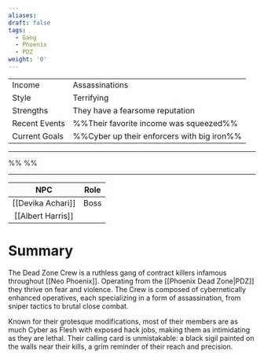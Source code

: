 ```yaml
---
aliases: 
draft: false
tags:
  - Gang
  - Phoenix
  - PDZ
weight: '0'
---
```

|                                           |                                            |
|:----------------------------------------- |:------------------------------------------ |
| <span class="leftTH">Income</span>        | Assassinations                             |
| <span class="leftTH">Style</span>         | Terrifying                                 |
| <span class="leftTH">Strengths</span>     | They have a fearsome reputation            |
| <span class="leftTH">Recent Events</span> | %%Their favorite income was squeezed%%     |
| <span class="leftTH">Current Goals</span> | %%Cyber up their enforcers with big iron%% |

---
%%
%%


---
|        NPC        | Role |
|:-----------------:|:----:|
| [[Devika Achari]] | Boss |
| [[Albert Harris]] |      |

# Summary
The Dead Zone Crew is a ruthless gang of contract killers infamous throughout [[Neo Phoenix]]. Operating from the [[Phoenix Dead Zone|PDZ]] they thrive on fear and violence. The Crew is composed of cybernetically enhanced operatives, each specializing in a form of assassination, from sniper tactics to brutal close combat.

Known for their grotesque modifications, most of their members are as much Cyber as Flesh with exposed hack jobs, making them as intimidating as they are lethal. Their calling card is unmistakable: a black sigil painted on the walls near their kills, a grim reminder of their reach and precision.
